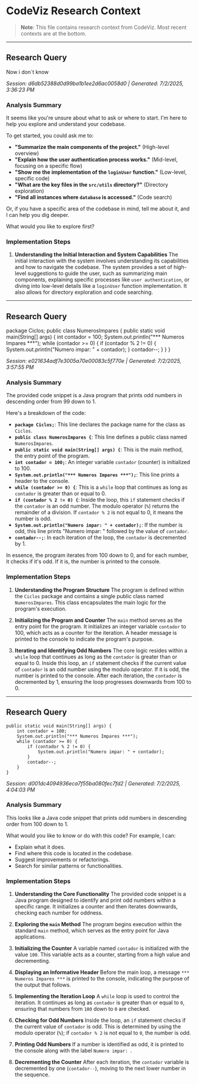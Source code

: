 # CodeViz Research Context

> **Note**: This file contains research context from CodeViz. Most recent contexts are at the bottom.

---

## Research Query

Now i don´t know

*Session: d6db52388d0d99ba1b1ee2d6ac0058d0 | Generated: 7/2/2025, 3:36:23 PM*

### Analysis Summary

It seems like you're unsure about what to ask or where to start. I'm here to help you explore and understand your codebase.

To get started, you could ask me to:

*   **"Summarize the main components of the project."** (High-level overview)
*   **"Explain how the user authentication process works."** (Mid-level, focusing on a specific flow)
*   **"Show me the implementation of the `loginUser` function."** (Low-level, specific code)
*   **"What are the key files in the `src/utils` directory?"** (Directory exploration)
*   **"Find all instances where `database` is accessed."** (Code search)

Or, if you have a specific area of the codebase in mind, tell me about it, and I can help you dig deeper.

What would you like to explore first?

### Implementation Steps

1. **Understanding the Initial Interaction and System Capabilities**
   The initial interaction with the system involves understanding its capabilities and how to navigate the codebase. The system provides a set of high-level suggestions to guide the user, such as summarizing main components, explaining specific processes like `user authentication`, or diving into low-level details like a `loginUser` function implementation. It also allows for directory exploration and code searching.

---

## Research Query

package Ciclos;
public class NumerosImpares {
    public static void main(String[] args) {
        int contador = 100;
        System.out.println("*** Numeros Impares ***");
        while (contador >= 0) {
            if (contador % 2 != 0) {
                System.out.println("Numero impar: " + contador);
            }
            contador--;
        }
    }
}

*Session: e021634adf7e3005a70e00083c5f770e | Generated: 7/2/2025, 3:57:55 PM*

### Analysis Summary

The provided code snippet is a Java program that prints odd numbers in descending order from 99 down to 1.

Here's a breakdown of the code:

*   **`package Ciclos;`**: This line declares the package name for the class as `Ciclos`.
*   **`public class NumerosImpares {`**: This line defines a public class named `NumerosImpares`.
*   **`public static void main(String[] args) {`**: This is the main method, the entry point of the program.
*   **`int contador = 100;`**: An integer variable `contador` (counter) is initialized to 100.
*   **`System.out.println("*** Numeros Impares ***");`**: This line prints a header to the console.
*   **`while (contador >= 0) {`**: This is a `while` loop that continues as long as `contador` is greater than or equal to 0.
*   **`if (contador % 2 != 0) {`**: Inside the loop, this `if` statement checks if the `contador` is an odd number. The modulo operator (`%`) returns the remainder of a division. If `contador % 2` is not equal to 0, it means the number is odd.
*   **`System.out.println("Numero impar: " + contador);`**: If the number is odd, this line prints "Numero impar: " followed by the value of `contador`.
*   **`contador--;`**: In each iteration of the loop, the `contador` is decremented by 1.

In essence, the program iterates from 100 down to 0, and for each number, it checks if it's odd. If it is, the number is printed to the console.

### Implementation Steps

1. **Understanding the Program Structure**
   The program is defined within the `Ciclos` package and contains a single public class named `NumerosImpares`. This class encapsulates the main logic for the program's execution.

2. **Initializing the Program and Counter**
   The `main` method serves as the entry point for the program. It initializes an integer variable `contador` to 100, which acts as a counter for the iteration. A header message is printed to the console to indicate the program's purpose.

3. **Iterating and Identifying Odd Numbers**
   The core logic resides within a `while` loop that continues as long as the `contador` is greater than or equal to 0. Inside this loop, an `if` statement checks if the current value of `contador` is an odd number using the modulo operator. If it is odd, the number is printed to the console. After each iteration, the `contador` is decremented by 1, ensuring the loop progresses downwards from 100 to 0.

---

## Research Query

    public static void main(String[] args) {
        int contador = 100;
        System.out.println("*** Numeros Impares ***");
        while (contador >= 0) {
            if (contador % 2 != 0) {
                System.out.println("Numero impar: " + contador);
            }
            contador--;
        }
    }

*Session: d001dc4094936eca7f55ba080fec7fd2 | Generated: 7/2/2025, 4:04:03 PM*

### Analysis Summary

This looks like a Java code snippet that prints odd numbers in descending order from 100 down to 1.

What would you like to know or do with this code? For example, I can:
*   Explain what it does.
*   Find where this code is located in the codebase.
*   Suggest improvements or refactorings.
*   Search for similar patterns or functionalities.

### Implementation Steps

1. **Understanding the Core Functionality**
   The provided code snippet is a Java program designed to identify and print odd numbers within a specific range. It initializes a counter and then iterates downwards, checking each number for oddness.

2. **Exploring the `main` Method**
   The program begins execution within the standard `main` method, which serves as the entry point for Java applications.

3. **Initializing the Counter**
   A variable named `contador` is initialized with the value `100`. This variable acts as a counter, starting from a high value and decrementing.

4. **Displaying an Informative Header**
   Before the main loop, a message `*** Numeros Impares ***` is printed to the console, indicating the purpose of the output that follows.

5. **Implementing the Iteration Loop**
   A `while` loop is used to control the iteration. It continues as long as `contador` is greater than or equal to `0`, ensuring that numbers from `100` down to `0` are checked.

6. **Checking for Odd Numbers**
   Inside the loop, an `if` statement checks if the current value of `contador` is odd. This is determined by using the modulo operator (`%`); if `contador % 2` is not equal to `0`, the number is odd.

7. **Printing Odd Numbers**
   If a number is identified as odd, it is printed to the console along with the label `Numero impar: `.

8. **Decrementing the Counter**
   After each iteration, the `contador` variable is decremented by one (`contador--`), moving to the next lower number in the sequence.

